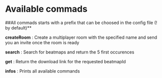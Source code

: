 # Available commads 

##All commads starts with a prefix that can be choosed in the config file (! by default)**

**createRoom** : Create a multiplayer room with the specified name and send you an invite once the room is ready

**search** : Search for beatmaps and return the 5 first occurences

**get** : Return the download link for the requested beatmapId

**infos** : Prints all available commands
